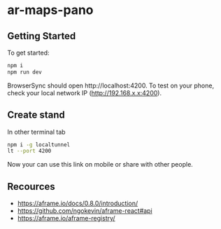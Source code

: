 # ar-maps-pano

## Getting Started

To get started:

```bash
npm i
npm run dev
```

BrowserSync should open http://localhost:4200. To test on your phone, check your local network IP (http://192.168.x.x:4200).

## Create stand

In other terminal tab

```bash
npm i -g localtunnel
lt --port 4200
```

Now your can use this link on mobile or share with other people.

## Recources

* https://aframe.io/docs/0.8.0/introduction/
* https://github.com/ngokevin/aframe-react#api
* https://aframe.io/aframe-registry/
